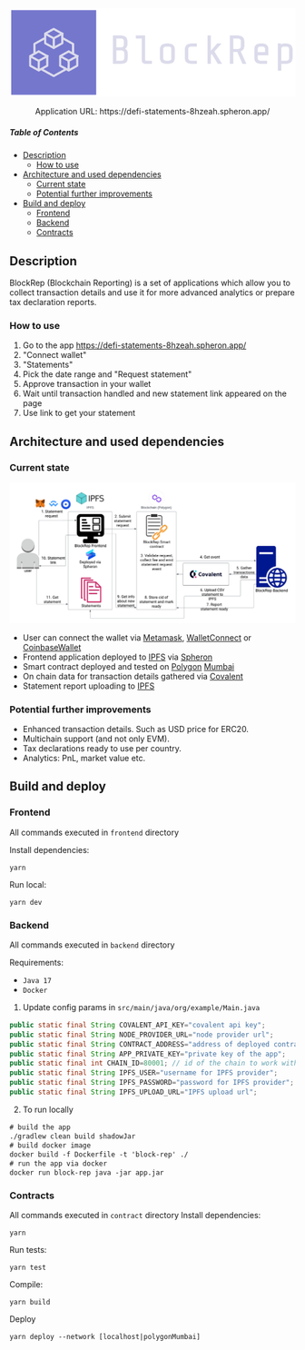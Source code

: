 <p align="center"><a href="https://defi-statements-8hzeah.spheron.app/"><img src="logo_transparent.png" alt="BlockRep" width="600"/></a></p>  
<p align="center">Application URL: https://defi-statements-8hzeah.spheron.app/</p>

##### Table of Contents
- [Description](#description)
    * [How to use](#how-to-use)
- [Architecture and used dependencies](#architecture-and-used-dependencies)
    * [Current state](#current-state)
    * [Potential further improvements](#potential-further-improvements)
- [Build and deploy](#build-and-deploy)
    * [Frontend](#frontend)
    * [Backend](#backend)
    * [Contracts](#contracts)

## Description
BlockRep (Blockchain Reporting) is a set of applications which allow you to collect transaction details and use it for more advanced analytics or prepare tax declaration reports.
### How to use
1. Go to the app https://defi-statements-8hzeah.spheron.app/
2. "Connect wallet"
3. "Statements"
4. Pick the date range and "Request statement"
5. Approve transaction in your wallet
6. Wait until transaction handled and new statement link appeared on the page
7. Use link to get your statement

## Architecture and used dependencies
### Current state
<p align="center"><div style="text-align: center;"><img src="schema.png" alt="BlockRep" width="1000"/></div></p>

* User can connect the wallet via [Metamask](https://metamask.io), [WalletConnect](https://www.walletconnect.com) or [CoinbaseWallet](https://www.coinbase.com/wallet)
* Frontend application deployed to [IPFS](https://ipfs.io/) via [Spheron](https://aqua.spheron.network/)
* Smart contract deployed and tested on [Polygon](https://polygon.technology/) [Mumbai](https://mumbai.polygonscan.com/address/0xb530731846ABCAa90976d8bd2b57999dD8dd74ef)
* On chain data for transaction details gathered via [Covalent](https://www.covalenthq.com/)
* Statement report uploading to [IPFS](https://ipfs.io/)

### Potential further improvements
* Enhanced transaction details. Such as USD price for ERC20.
* Multichain support (and not only EVM).
* Tax declarations ready to use per country.
* Analytics: PnL, market value etc.

## Build and deploy
### Frontend
All commands executed in `frontend` directory

Install dependencies:
```shell
yarn
```
Run local:
```shell
yarn dev
```

### Backend
All commands executed in `backend` directory

Requirements:
* `Java 17`
* `Docker`

1. Update config params in `src/main/java/org/example/Main.java`
```Java
public static final String COVALENT_API_KEY="covalent api key";
public static final String NODE_PROVIDER_URL="node provider url";
public static final String CONTRACT_ADDRESS="address of deployed contract";
public static final String APP_PRIVATE_KEY="private key of the app";
public static final int CHAIN_ID=80001; // id of the chain to work with
public static final String IPFS_USER="username for IPFS provider";
public static final String IPFS_PASSWORD="password for IPFS provider";
public static final String IPFS_UPLOAD_URL="IPFS upload url";
```

2. To run locally
```shell
# build the app
./gradlew clean build shadowJar
# build docker image
docker build -f Dockerfile -t 'block-rep' ./
# run the app via docker
docker run block-rep java -jar app.jar
```

### Contracts
All commands executed in `contract` directory
Install dependencies:
```shell
yarn
```
Run tests:
```shell
yarn test
```
Compile:
```shell
yarn build
```
Deploy
```shell
yarn deploy --network [localhost|polygonMumbai]
```
